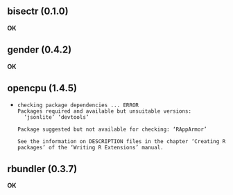 ## bisectr (0.1.0)

__OK__

## gender (0.4.2)

__OK__

## opencpu (1.4.5)

* 
    ```
    checking package dependencies ... ERROR
    Packages required and available but unsuitable versions:
      ‘jsonlite’ ‘devtools’
    
    Package suggested but not available for checking: ‘RAppArmor’
    
    See the information on DESCRIPTION files in the chapter ‘Creating R
    packages’ of the ‘Writing R Extensions’ manual.
    ```

## rbundler (0.3.7)

__OK__


